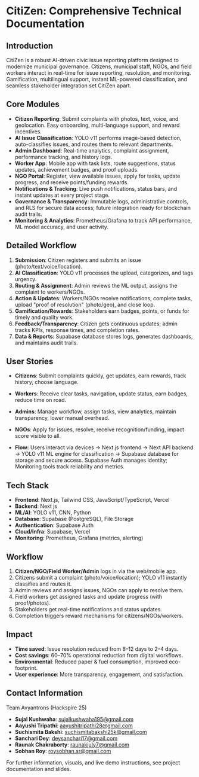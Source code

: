 
# CitiZen: Comprehensive Technical Documentation

## Introduction
CitiZen is a robust AI-driven civic issue reporting platform designed to modernize municipal governance. Citizens, municipal staff, NGOs, and field workers interact in real-time for issue reporting, resolution, and monitoring. Gamification, multilingual support, instant ML-powered classification, and seamless stakeholder integration set CitiZen apart.

## Core Modules
- **Citizen Reporting**: Submit complaints with photos, text, voice, and geolocation. Easy onboarding, multi-language support, and reward incentives.
- **AI Issue Classification**: YOLO v11 performs image-based detection, auto-classifies issues, and routes them to relevant departments.
- **Admin Dashboard**: Real-time analytics, complaint assignment, performance tracking, and history logs.
- **Worker App**: Mobile app with task lists, route suggestions, status updates, achievement badges, and proof uploads.
- **NGO Portal**: Register, view available issues, apply for tasks, update progress, and receive points/funding rewards.
- **Notifications & Tracking**: Live push notifications, status bars, and instant updates at every project stage.
- **Governance & Transparency**: Immutable logs, administrative controls, and RLS for secure data access; future integration ready for blockchain audit trails.
- **Monitoring & Analytics**: Prometheus/Grafana to track API performance, ML model accuracy, and user activity.

## Detailed Workflow
1. **Submission**: Citizen registers and submits an issue (photo/text/voice/location).
2. **AI Classification**: YOLO v11 processes the upload, categorizes, and tags urgency.
3. **Routing & Assignment**: Admin reviews the ML output, assigns the complaint to workers/NGOs.
4. **Action & Updates**: Workers/NGOs receive notifications, complete tasks, upload "proof of resolution" (photo/geo), and close loop.
5. **Gamification/Rewards**: Stakeholders earn badges, points, or funds for timely and quality work.
6. **Feedback/Transparency**: Citizen gets continuous updates; admin tracks KPIs, response times, and completion rates.
7. **Data & Reports**: Supabase database stores logs, generates dashboards, and maintains audit trails.

## User Stories
- **Citizens**: Submit complaints quickly, get updates, earn rewards, track history, choose language.
- **Workers**: Receive clear tasks, navigation, update status, earn badges, reduce time on road.
- **Admins**: Manage workflow, assign tasks, view analytics, maintain transparency, lower manual overhead.
- **NGOs**: Apply for issues, resolve, receive recognition/funding, impact score visible to all.

- **Flow:** Users interact via devices → Next.js frontend → Next API backend → YOLO v11 ML engine for classification → Supabase database for storage and secure access. Supabase Auth manages identity; Monitoring tools track reliability and metrics.


## Tech Stack
- **Frontend**: Next.js, Tailwind CSS, JavaScript/TypeScript, Vercel
- **Backend**: Next js
- **ML/AI**: YOLO v11, CNN, Python
- **Database**: Supabase (PostgreSQL), File Storage
- **Authentication**: Supabase Auth
- **Cloud/Infra**: Supabase, Vercel
- **Monitoring**: Prometheus, Grafana (metrics, alerting)

## Workflow
1. **Citizen/NGO/Field Worker/Admin** logs in via the web/mobile app.
2. Citizens submit a complaint (photo/voice/location); YOLO v11 instantly classifies and routes it.
3. Admin reviews and assigns issues, NGOs can apply to resolve them.
4. Field workers get assigned tasks and update progress (with proof/photos).
5. Stakeholders get real-time notifications and status updates.
6. Completion triggers reward mechanisms for citizens/NGOs/workers.


## Impact
- **Time saved**: Issue resolution reduced from 8–12 days to 2–4 days.
- **Cost savings**: 60–70% operational reduction from digital workflows.
- **Environmental**: Reduced paper & fuel consumption, improved eco-footprint.
- **User experience**: More transparency, engagement, and satisfaction.


## Contact Information
Team Avyantrons (Hackspire 25)
- **Sujal Kushwaha**: sujalkushwaha195@gmail.com
- **Aayushi Tripathi**: aayushitripathi28@gmail.com
- **Suchismita Bakshi**: suchismitabakshi25k@gmail.com
- **Sanchari Dey**: deysanchari17@gmail.com
- **Raunak Chakraborty**: raunakjuly7@gmail.com
- **Sobhan Roy**: roysobhan.sr@gmail.com

For further information, visuals, and live demo instructions, see project documentation and slides.
